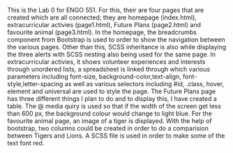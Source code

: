 This is the Lab 0 for ENGO 551. For this, their are four pages that are created which are all connected; they are homepage (index.html), extracurricular activies (page1.html), Future Plans (page2.html) and favourite animal (page3.html). In the homepage, the breadcrumbs component from Bootstrap is used to order to show the navigation between the various pages. Other than this, SCSS inheritance is also while displaying the three alerts with SCSS nesting also being used for the same page. In extracurricular activies, it shows volunteer experiences and interests through unordered lists, a spreadsheet is linked through which various parameters including font-size, background-color,text-align, font-style,letter-spacing  as well as various selectors including #id, .class, hover, element and universal are used to style the page. The Future Plans page has three different things I plan to do and to display this, I have created a table. The @ media quiry is used so that if the width of the screen get less than 600 px, the background colour would change to light blue. For the favourite animal page, an image of a tiger is displayed. With the help of bootstrap, two columns could be created in order to do a comparision between Tigers and Lions. A SCSS file is used in order to make some of the text font red.
